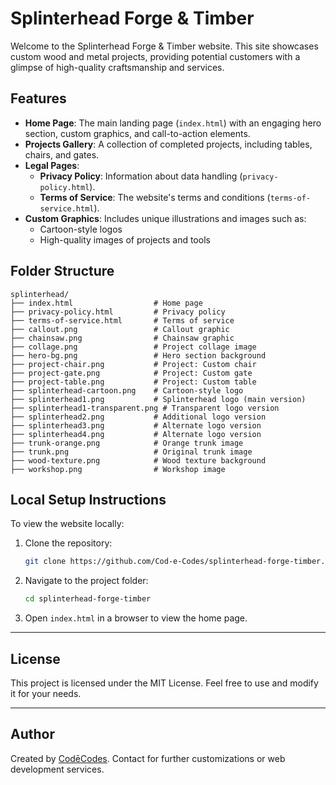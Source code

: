
# Splinterhead Forge & Timber

Welcome to the Splinterhead Forge & Timber website. This site showcases custom wood and metal projects, providing potential customers with a glimpse of high-quality craftsmanship and services.

## Features

- **Home Page**: The main landing page (`index.html`) with an engaging hero section, custom graphics, and call-to-action elements.
- **Projects Gallery**: A collection of completed projects, including tables, chairs, and gates.
- **Legal Pages**:
  - **Privacy Policy**: Information about data handling (`privacy-policy.html`).
  - **Terms of Service**: The website's terms and conditions (`terms-of-service.html`).
- **Custom Graphics**: Includes unique illustrations and images such as:
  - Cartoon-style logos
  - High-quality images of projects and tools

## Folder Structure

```plaintext
splinterhead/
├── index.html                  # Home page
├── privacy-policy.html         # Privacy policy
├── terms-of-service.html       # Terms of service
├── callout.png                 # Callout graphic
├── chainsaw.png                # Chainsaw graphic
├── collage.png                 # Project collage image
├── hero-bg.png                 # Hero section background
├── project-chair.png           # Project: Custom chair
├── project-gate.png            # Project: Custom gate
├── project-table.png           # Project: Custom table
├── splinterhead-cartoon.png    # Cartoon-style logo
├── splinterhead1.png           # Splinterhead logo (main version)
├── splinterhead1-transparent.png # Transparent logo version
├── splinterhead2.png           # Additional logo version
├── splinterhead3.png           # Alternate logo version
├── splinterhead4.png           # Alternate logo version
├── trunk-orange.png            # Orange trunk image
├── trunk.png                   # Original trunk image
├── wood-texture.png            # Wood texture background
├── workshop.png                # Workshop image
```

## Local Setup Instructions

To view the website locally:

1. Clone the repository:
   ```bash
   git clone https://github.com/Cod-e-Codes/splinterhead-forge-timber.git
   ```

2. Navigate to the project folder:
   ```bash
   cd splinterhead-forge-timber
   ```

3. Open `index.html` in a browser to view the home page.

---

## License

This project is licensed under the MIT License. Feel free to use and modify it for your needs.

---

## Author

Created by [CodēCodes](https://github.com/Cod-e-Codes). Contact for further customizations or web development services.
